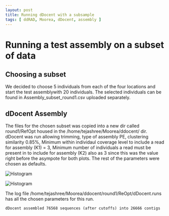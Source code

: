 ```yaml
---
layout: post
title: Running dDocent with a subsample
tags: [ ddRAD, Moorea, dDocent, assembly ]
---
```


# Running a test assembly on a subset of data

## Choosing a subset 
We decided to choose 5 individuals from each of the four locations and start the test assemblywith 20 individuals. The selected individuals can be found in Assembly_subset_round1.csv uploaded separately. 

## dDocent Assembly 
The files for the chosen subset was copied into a new dir called round1/RefOpt housed in the /home/tejashree/Moorea/ddocent/ dir. 
dDocent was run allowing trimming, type of assembly PE, clustering similarity 0.85%, Minimum within individaul coverage level to include a read for assembly (K1) = 3, Minimum number of individuals a read must be present in to include for assembly (K2) also as 3 since this was the value right before the asympote for both plots. The rest of the parameters were chosen as defaults. 

![Histogram]({{site.baseurl}}/images/Assembly1_Uniq_seq_coverage.png)

![Histogram]({{site.baseurl}}/images/Assembly1_unique_seq_indiv.png)

The log file /home/tejashree/Moorea/ddocent/round1/ReOpt/dDocent.runs has all the chosen parameters for this run. 

`dDocent assembled 76568 sequences (after cutoffs) into 26666 contigs`

